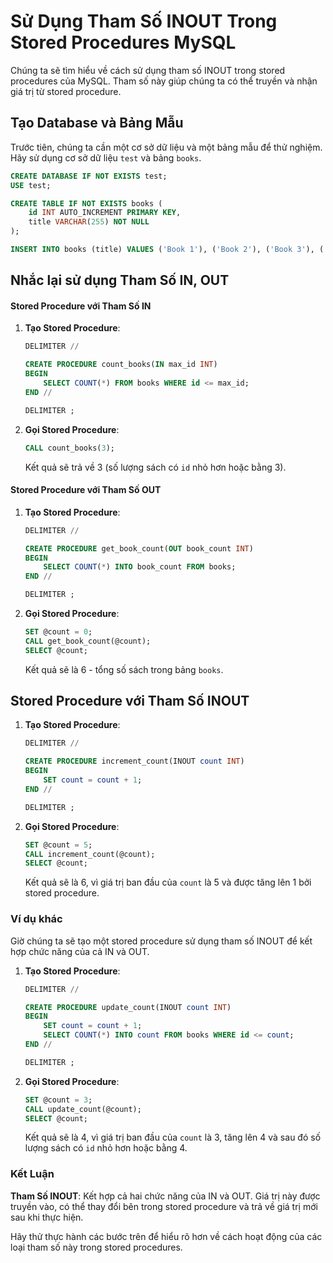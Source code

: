 # Sử Dụng Tham Số INOUT Trong Stored Procedures MySQL

Chúng ta sẽ tìm hiểu về cách sử dụng tham số INOUT trong stored procedures của MySQL. Tham số này giúp chúng ta có thể truyền và nhận giá trị từ stored procedure.

## Tạo Database và Bảng Mẫu

Trước tiên, chúng ta cần một cơ sở dữ liệu và một bảng mẫu để thử nghiệm. Hãy sử dụng cơ sở dữ liệu `test` và bảng `books`.

```sql
CREATE DATABASE IF NOT EXISTS test;
USE test;

CREATE TABLE IF NOT EXISTS books (
    id INT AUTO_INCREMENT PRIMARY KEY,
    title VARCHAR(255) NOT NULL
);

INSERT INTO books (title) VALUES ('Book 1'), ('Book 2'), ('Book 3'), ('Book 4'), ('Book 5'), ('Book 6');
```

## Nhắc lại sử dụng Tham Số IN, OUT


#### Stored Procedure với Tham Số IN

1. **Tạo Stored Procedure**:
   ```sql
   DELIMITER //

   CREATE PROCEDURE count_books(IN max_id INT)
   BEGIN
       SELECT COUNT(*) FROM books WHERE id <= max_id;
   END //

   DELIMITER ;
   ```

2. **Gọi Stored Procedure**:
   ```sql
   CALL count_books(3);
   ```

   Kết quả sẽ trả về 3 (số lượng sách có `id` nhỏ hơn hoặc bằng 3).

#### Stored Procedure với Tham Số OUT

1. **Tạo Stored Procedure**:
   ```sql
   DELIMITER //

   CREATE PROCEDURE get_book_count(OUT book_count INT)
   BEGIN
       SELECT COUNT(*) INTO book_count FROM books;
   END //

   DELIMITER ;
   ```

2. **Gọi Stored Procedure**:
   ```sql
   SET @count = 0;
   CALL get_book_count(@count);
   SELECT @count;
   ```

   Kết quả sẽ là 6 - tổng số sách trong bảng `books`.

## Stored Procedure với Tham Số INOUT

1. **Tạo Stored Procedure**:
   ```sql
   DELIMITER //

   CREATE PROCEDURE increment_count(INOUT count INT)
   BEGIN
       SET count = count + 1;
   END //

   DELIMITER ;
   ```

2. **Gọi Stored Procedure**:
   ```sql
   SET @count = 5;
   CALL increment_count(@count);
   SELECT @count;
   ```

   Kết quả sẽ là 6, vì giá trị ban đầu của `count` là 5 và được tăng lên 1 bởi stored procedure.

### Ví dụ khác

Giờ chúng ta sẽ tạo một stored procedure sử dụng tham số INOUT để kết hợp chức năng của cả IN và OUT.

1. **Tạo Stored Procedure**:
   ```sql
   DELIMITER //

   CREATE PROCEDURE update_count(INOUT count INT)
   BEGIN
       SET count = count + 1;
       SELECT COUNT(*) INTO count FROM books WHERE id <= count;
   END //

   DELIMITER ;
   ```

2. **Gọi Stored Procedure**:
   ```sql
   SET @count = 3;
   CALL update_count(@count);
   SELECT @count;
   ```

   Kết quả sẽ là 4, vì giá trị ban đầu của `count` là 3, tăng lên 4 và sau đó số lượng sách có `id` nhỏ hơn hoặc bằng 4.

### Kết Luận

**Tham Số INOUT**: Kết hợp cả hai chức năng của IN và OUT. Giá trị này được truyền vào, có thể thay đổi bên trong stored procedure và trả về giá trị mới sau khi thực hiện.

Hãy thử thực hành các bước trên để hiểu rõ hơn về cách hoạt động của các loại tham số này trong stored procedures.
